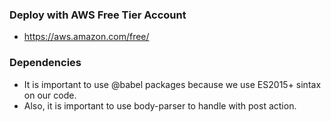 ### Deploy with AWS Free Tier Account

- https://aws.amazon.com/free/

### Dependencies

- It is important to use @babel packages because we use ES2015+ sintax on our code.
- Also, it is important to use body-parser to handle with post action.